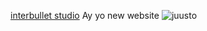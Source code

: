 [interbullet studio](https://interbullet.studio) Ay yo new website
![juusto](https://i.imgur.com/uJUoWgs.png)
